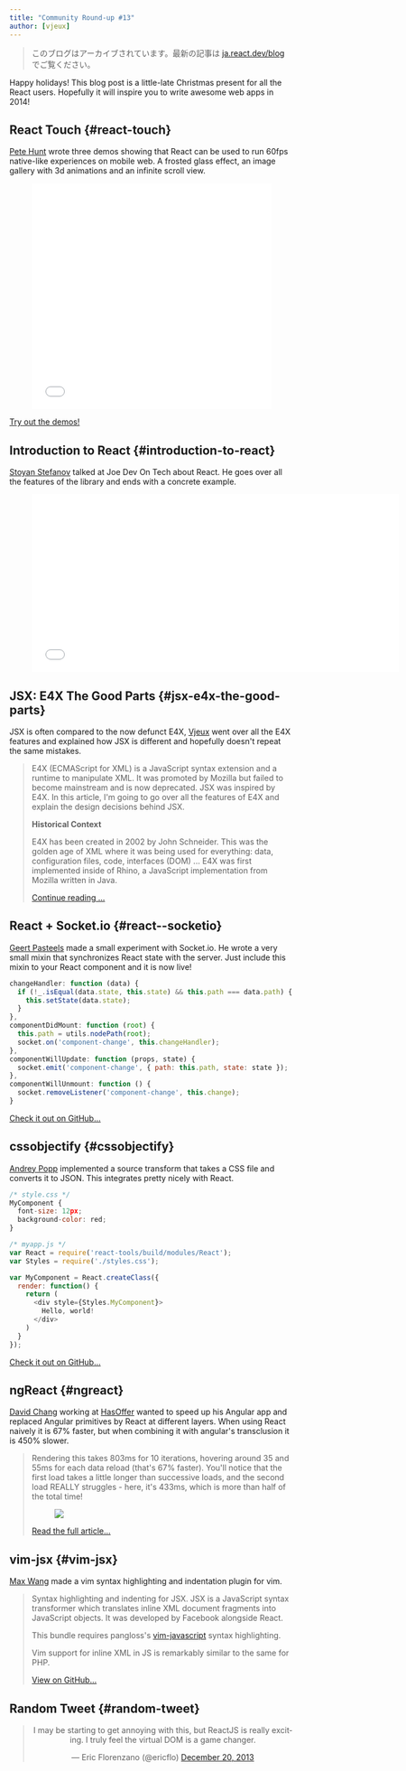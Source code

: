 ```yaml
---
title: "Community Round-up #13"
author: [vjeux]
---
```


<div class="scary">

> このブログはアーカイブされています。最新の記事は [ja.react.dev/blog](https://ja.react.dev/blog) でご覧ください。

</div>

Happy holidays! This blog post is a little-late Christmas present for all the React users. Hopefully it will inspire you to write awesome web apps in 2014!


## React Touch {#react-touch}

[Pete Hunt](http://www.petehunt.net/) wrote three demos showing that React can be used to run 60fps native-like experiences on mobile web. A frosted glass effect, an image gallery with 3d animations and an infinite scroll view.

<figure><iframe src="//player.vimeo.com/video/79659941" width="100%" height="400" frameborder="0" webkitallowfullscreen mozallowfullscreen allowfullscreen></iframe></figure>

[Try out the demos!](https://petehunt.github.io/react-touch/)


## Introduction to React {#introduction-to-react}

[Stoyan Stefanov](http://www.phpied.com/) talked at Joe Dev On Tech about React. He goes over all the features of the library and ends with a concrete example.

<figure><iframe width="650" height="315" src="//www.youtube-nocookie.com/embed/SMMRJif5QW0" frameborder="0" allowfullscreen></iframe></figure>


## JSX: E4X The Good Parts {#jsx-e4x-the-good-parts}

JSX is often compared to the now defunct E4X, [Vjeux](http://blog.vjeux.com/) went over all the E4X features and explained how JSX is different and hopefully doesn't repeat the same mistakes.

> E4X (ECMAScript for XML) is a JavaScript syntax extension and a runtime to manipulate XML. It was promoted by Mozilla but failed to become mainstream and is now deprecated. JSX was inspired by E4X. In this article, I'm going to go over all the features of E4X and explain the design decisions behind JSX.
>
> **Historical Context**
>
> E4X has been created in 2002 by John Schneider. This was the golden age of XML where it was being used for everything: data, configuration files, code, interfaces (DOM) ... E4X was first implemented inside of Rhino, a JavaScript implementation from Mozilla written in Java.
>
> [Continue reading ...](http://blog.vjeux.com/2013/javascript/jsx-e4x-the-good-parts.html)


## React + Socket.io {#react--socketio}

[Geert Pasteels](http://enome.be/nl) made a small experiment with Socket.io. He wrote a very small mixin that synchronizes React state with the server. Just include this mixin to your React component and it is now live!

```javascript
changeHandler: function (data) {
  if (!_.isEqual(data.state, this.state) && this.path === data.path) {
    this.setState(data.state);
  }
},
componentDidMount: function (root) {
  this.path = utils.nodePath(root);
  socket.on('component-change', this.changeHandler);
},
componentWillUpdate: function (props, state) {
  socket.emit('component-change', { path: this.path, state: state });
},
componentWillUnmount: function () {
  socket.removeListener('component-change', this.change);
}
```

[Check it out on GitHub...](https://github.com/Enome/react.io)


## cssobjectify {#cssobjectify}

[Andrey Popp](http://andreypopp.com/) implemented a source transform that takes a CSS file and converts it to JSON. This integrates pretty nicely with React.

```javascript
/* style.css */
MyComponent {
  font-size: 12px;
  background-color: red;
}

/* myapp.js */
var React = require('react-tools/build/modules/React');
var Styles = require('./styles.css');

var MyComponent = React.createClass({
  render: function() {
    return (
      <div style={Styles.MyComponent}>
        Hello, world!
      </div>
    )
  }
});
```

[Check it out on GitHub...](https://github.com/andreypopp/cssobjectify)


## ngReact {#ngreact}

[David Chang](http://davidandsuzi.com/) working at [HasOffer](http://www.hasoffers.com/) wanted to speed up his Angular app and replaced Angular primitives by React at different layers. When using React naively it is 67% faster, but when combining it with angular's transclusion it is 450% slower.

> Rendering this takes 803ms for 10 iterations, hovering around 35 and 55ms for each data reload (that's 67% faster). You'll notice that the first load takes a little longer than successive loads, and the second load REALLY struggles - here, it's 433ms, which is more than half of the total time!
> <figure><a href="http://davidandsuzi.com/ngreact-react-components-in-angular/"><img src="../images/blog/ngreact.png"></a></figure>
>
> [Read the full article...](http://davidandsuzi.com/ngreact-react-components-in-angular/)


## vim-jsx {#vim-jsx}

[Max Wang](https://github.com/mxw) made a vim syntax highlighting and indentation plugin for vim.

> Syntax highlighting and indenting for JSX. JSX is a JavaScript syntax transformer which translates inline XML document fragments into JavaScript objects. It was developed by Facebook alongside React.
>
> This bundle requires pangloss's [vim-javascript](https://github.com/pangloss/vim-javascript) syntax highlighting.
>
> Vim support for inline XML in JS is remarkably similar to the same for PHP.
>
> [View on GitHub...](https://github.com/mxw/vim-jsx)


## Random Tweet {#random-tweet}

<center><blockquote class="twitter-tweet" lang="en"><p>I may be starting to get annoying with this, but ReactJS is really exciting. I truly feel the virtual DOM is a game changer.</p>&mdash; Eric Florenzano (@ericflo) <a href="https://twitter.com/ericflo/statuses/413842834974732288">December 20, 2013</a></blockquote></center>
